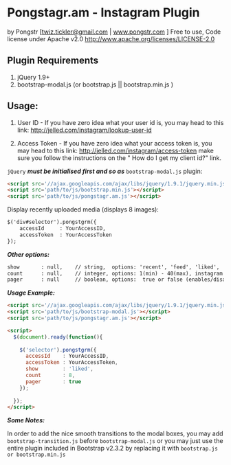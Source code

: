 Pongstagr.am - Instagram Plugin
==============================================
by Pongstr [twiz.tickler@gmail.com | www.pongstr.com ]
Free to use, Code license under Apache v2.0
http://www.apache.org/licenses/LICENSE-2.0

## Plugin Requirements

  1. jQuery 1.9+
  2. bootstrap-modal.js (or bootstrap.js || bootstrap.min.js )

## Usage:

  1. User ID - If you have zero idea what your user id is, you may head to this 
     link: http://jelled.com/instagram/lookup-user-id 
  
  2. Access Token - If you have zero idea what your access token is, you may head to this
     link: http://jelled.com/instagram/access-token make sure you follow the instructions 
     on the " How do I get my client id?" link. 

 ```jQuery``` ***must be initialised first and so as*** ```bootstrap-modal.js``` plugin:

  ```html
  <script src='//ajax.googleapis.com/ajax/libs/jquery/1.9.1/jquery.min.js'></script>
  <script src='path/to/js/bootstrap.min.js'></script>  
  <script src='path/to/js/pongstagr.am.js'></script>  
  ```

  Display recently uploaded media (displays 8 images):
  
  ```html
  $('div#selector').pongstgrm({
      accessId     : YourAccessID,
      accessToken  : YourAccessToken
  });
  ```
  
  ***Other options:***
  ```html
  show       : null,    // string,  options: 'recent', 'feed', 'liked', 'user'
  count      : null,    // integer, options: 1(min) - 40(max), instagram limits the maximum number of photos to 40
  pager      : null     // boolean, options:  true or false (enables/disable load more button)
  ```
  
  ***Usage Example:***

  ```html
  <script src='//ajax.googleapis.com/ajax/libs/jquery/1.9.1/jquery.min.js'></script>
  <script src='path/to/js/bootstrap-modal.js'></script>  
  <script src='path/to/js/pongstagr.am.js'></script>
  
  <script>
    $(document).ready(function(){
      
      $('selector').pongstgrm({
        accessId    : YourAccessID,
        accessToken : YourAccessToken,
        show        : 'liked',
        count       : 8,
        pager       : true
      });
      
    });
  </script>
  ```

  ***Some Notes:***
  
  In order to add the nice smooth transitions to the modal boxes, you may add
  ```bootstrap-transition.js``` before ```bootstrap-modal.js``` or you may just
  use the entire plugin included in Bootstrap v2.3.2 by replacing it with 
  ```bootstrap.js or bootstrap.min.js```